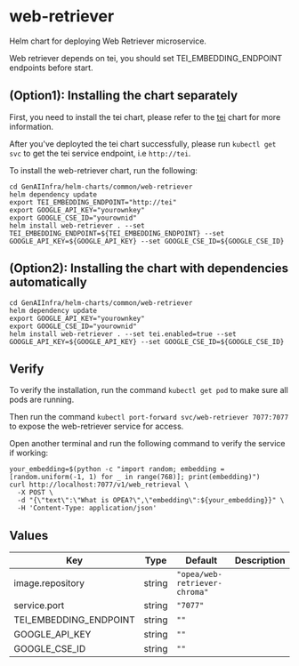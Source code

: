 # web-retriever

Helm chart for deploying Web Retriever microservice.

Web retriever depends on tei, you should set TEI_EMBEDDING_ENDPOINT endpoints before start.

## (Option1): Installing the chart separately

First, you need to install the tei chart, please refer to the [tei](../tei) chart for more information.

After you've deployted the tei chart successfully, please run `kubectl get svc` to get the tei service endpoint, i.e `http://tei`.

To install the web-retriever chart, run the following:

```console
cd GenAIInfra/helm-charts/common/web-retriever
helm dependency update
export TEI_EMBEDDING_ENDPOINT="http://tei"
export GOOGLE_API_KEY="yourownkey"
export GOOGLE_CSE_ID="yourownid"
helm install web-retriever . --set TEI_EMBEDDING_ENDPOINT=${TEI_EMBEDDING_ENDPOINT} --set GOOGLE_API_KEY=${GOOGLE_API_KEY} --set GOOGLE_CSE_ID=${GOOGLE_CSE_ID}
```

## (Option2): Installing the chart with dependencies automatically

```console
cd GenAIInfra/helm-charts/common/web-retriever
helm dependency update
export GOOGLE_API_KEY="yourownkey"
export GOOGLE_CSE_ID="yourownid"
helm install web-retriever . --set tei.enabled=true --set GOOGLE_API_KEY=${GOOGLE_API_KEY} --set GOOGLE_CSE_ID=${GOOGLE_CSE_ID}
```

## Verify

To verify the installation, run the command `kubectl get pod` to make sure all pods are running.

Then run the command `kubectl port-forward svc/web-retriever 7077:7077` to expose the web-retriever service for access.

Open another terminal and run the following command to verify the service if working:

```console
your_embedding=$(python -c "import random; embedding = [random.uniform(-1, 1) for _ in range(768)]; print(embedding)")
curl http://localhost:7077/v1/web_retrieval \
  -X POST \
  -d "{\"text\":\"What is OPEA?\",\"embedding\":${your_embedding}}" \
  -H 'Content-Type: application/json'
```

## Values

| Key                    | Type   | Default                       | Description |
| ---------------------- | ------ | ----------------------------- | ----------- |
| image.repository       | string | `"opea/web-retriever-chroma"` |             |
| service.port           | string | `"7077"`                      |             |
| TEI_EMBEDDING_ENDPOINT | string | `""`                          |             |
| GOOGLE_API_KEY         | string | `""`                          |             |
| GOOGLE_CSE_ID          | string | `""`                          |             |
